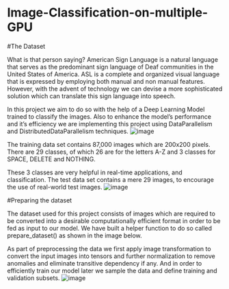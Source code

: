 # Image-Classification-on-multiple-GPU

#The Dataset 

What is that person saying? American Sign Language is a natural language that serves as the predominant sign language of Deaf communities in the United States of America. ASL is a complete and organized visual language that is expressed by employing both manual and non manual features. However, with the advent of technology we can devise a more sophisticated solution which can translate this sign language into speech.
 
In this project we aim to do so with the help of a Deep Learning Model trained to classify the images. Also to enhance the model’s performance and it’s efficiency we are implementing this project using DataParallelism and DistributedDataParallelism techniques.
![image](https://user-images.githubusercontent.com/99056351/215806401-d5406a67-7429-44de-9c20-0afa6334cf30.png)

The training data set contains 87,000 images which are 200x200 pixels. There are 29 classes, of which 26 are for the letters A-Z and 3 classes for SPACE, DELETE and NOTHING.
 
These 3 classes are very helpful in real-time applications, and classification. The test data set contains a mere 29 images, to encourage the use of real-world test images.
![image](https://user-images.githubusercontent.com/99056351/215806547-df9632f6-dd6f-43ba-886f-232b2ab9404e.png)

#Preparing the dataset 

The dataset used for this project consists of images which are required to be converted into a desirable computationally efficient format in order to be fed as input to our model. We have built a helper function to do so called prepare_dataset() as shown in the image below. 
 
As part of preprocessing the data we first apply image transformation to convert the input images into tensors and further normalization to remove anomalies and eliminate transitive dependency if any. And in order to efficiently train our model later we sample the data and define training and validation subsets.
![image](https://user-images.githubusercontent.com/99056351/215806727-32815714-438e-4989-8988-7b524709803a.png)


